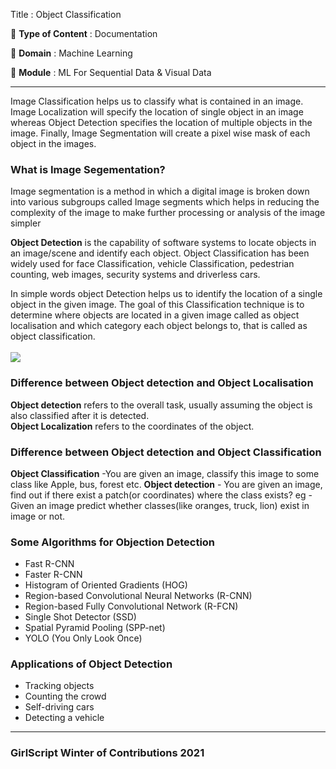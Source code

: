 Title : Object Classification

🔴 **Type of Content** : Documentation

🔴 **Domain** : Machine Learning

🔴 **Module** : ML For Sequential Data & Visual Data

---

Image Classification helps us to classify what is contained in an image. Image Localization will specify the location of single object in an image whereas Object Detection specifies the location of multiple objects in the image. Finally, Image Segmentation will create a pixel wise mask of each object in the images.

<h3>What is Image Segementation?</h3>
Image segmentation is a method in which a digital image is broken down into various subgroups called Image segments which helps in reducing the complexity of the image to make further processing or analysis of the image simpler

<b>Object Detection</b> is the capability of software systems to locate objects in an image/scene and identify each object. Object Classification has been widely used for face Classification, vehicle Classification, pedestrian counting, web images, security systems and driverless cars.

In simple words object Detection helps us to identify the location of a single object in the given image.
The goal of this Classification technique is to determine where objects are located in a given image called as object localisation and which category each object belongs to, that is called as object classification.  
 <br>
<img src="https://929687.smushcdn.com/2407837/wp-content/uploads/2021/05/pytorch_pretrained_object_Classification_example.jpg?lossy=1&strip=1&webp=0"> </img>

<h3>Difference between Object detection and Object Localisation</h3>
<b>Object detection</b> refers to the overall task, usually assuming the object is also classified after it is detected.<br>
<b>Object Localization</b> refers to the coordinates of the object.<br>

<h3>Difference between Object detection and Object Classification</h3>
<b>Object Classification</b> -You are given an image, classify this image to some class like Apple, bus, forest etc.
<b>Object detection</b> - You are given an image, find out if there exist a patch(or coordinates) where the class exists? eg - Given an image predict whether classes(like oranges, truck, lion) exist in image or not.
<h3>Some Algorithms for Objection Detection</h3>
<ul>
<li>Fast R-CNN</li>
<li>Faster R-CNN</li>
<li>Histogram of Oriented Gradients (HOG)</li>
<li>Region-based Convolutional Neural Networks (R-CNN)</li>
<li>Region-based Fully Convolutional Network (R-FCN)</li>
<li>Single Shot Detector (SSD)</li>
<li>Spatial Pyramid Pooling (SPP-net)</li>
<li>YOLO (You Only Look Once)</li>
</ul>

<h3>Applications of Object Detection</h3>
<ul>
<li>Tracking objects</li>
<li>Counting the crowd</li>
<li>Self-driving cars</li>
<li>Detecting a vehicle</li>
</ul>

---

### GirlScript Winter of Contributions 2021
